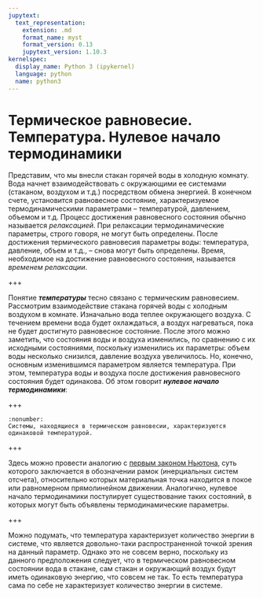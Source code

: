 ```yaml
---
jupytext:
  text_representation:
    extension: .md
    format_name: myst
    format_version: 0.13
    jupytext_version: 1.10.3
kernelspec:
  display_name: Python 3 (ipykernel)
  language: python
  name: python3
---
```


<a id='pvt-td-thermal_equilibrium'></a>
# Термическое равновесие. Температура. Нулевое начало термодинамики
Представим, что мы внесли стакан горячей воды в холодную комнату. Вода начнет взаимодействовать с окружающими ее системами (стаканом, воздухом и т.д.) посредством обмена энергией. В конечном счете, установится равновесное состояние, характеризуемое термодинамическими параметрами – температурой, давлением, объемом и т.д. Процесс достижения равновесного состояния обычно называется *релаксацией*. При релаксации термодинамические параметры, строго говоря, не могут быть определены. После достижения термического равновесия параметры воды: температура, давление, объем и т.д., – снова могут быть определены. Время, необходимое на достижение равновесного состояния, называется *временем релаксации*.

+++

Понятие ***температуры*** тесно связано с термическим равновесием. Рассмотрим взаимодействие стакана горячей воды с холодным воздухом в комнате. Изначально вода теплее окружающего воздуха. С течением времени вода будет охлаждаться, а воздух нагреваться, пока не будет достигнуто равновесное состояние. После этого можно заметить, что состояния воды и воздуха изменились, по сравнению с их исходными состояниями, поскольку изменились их параметры: объем воды несколько снизился, давление воздуха увеличилось. Но, конечно, основным изменившимся параметром является температура. При этом, температура воды и воздуха после достижения равновесного состояния будет одинакова. Об этом говорит ***нулевое начало термодинамики***: 

+++
<a id='pvt-td-thermal_equilibrium-zero_law'></a>
```{prf:постулат}
:nonumber:
Системы, находящиеся в термическом равновесии, характеризуются одинаковой температурой.
```

+++

Здесь можно провести аналогию с [первым законом Ньютона](https://en.wikipedia.org/wiki/Newton%27s_laws_of_motion), суть которого заключается в обозначении рамок (инерциальных систем отсчета), относительно которых материальная точка находится в покое или равномерном прямолинейном движении. Аналогично, нулевое начало термодинамики постулирует существование таких состояний, в которых могут быть объявлены термодинамические параметры.

+++

Можно подумать, что температура характеризует количество энергии в системе, что является довольно-таки распространенной точкой зрения на данный параметр. Однако это не совсем верно, поскольку из данного предположения следует, что в термическом равновесном состоянии вода в стакане, сам стакан и окружающий воздух будут иметь одинаковую энергию, что совсем не так. То есть температура сама по себе не характеризует количество энергии в системе.
